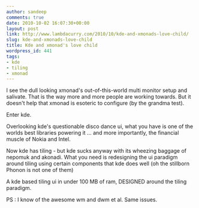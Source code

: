```yaml
---
author: sandeep
comments: true
date: 2010-10-02 16:07:30+00:00
layout: post
link: http://www.lambdacurry.com/2010/10/kde-and-xmonads-love-child/
slug: kde-and-xmonads-love-child
title: Kde and xmonad's love child
wordpress_id: 441
tags:
- kde
- tiling
- xmonad
---
```


I see the dull looking xmonad's out-of-this-world multi monitor setup and salivate. That is the way more and more people are working towards. But it doesn't help that xmonad is esoteric to configure (by the grandma test). 




Enter kde.




Overlooking kde's questionable disco dance ui, what you have is one of the worlds best libraries powering it ... and more importantly, the financial muscle of Nokia and Intel.




Now kde has tiling - but kde sucks anyway with its wheezing baggage of nepomuk and akonadi. What you need is redesigning the ui paradigm around tiling using certain components that kde does well (oh the stillborn Phonon is not one of them)




A kde based tiling ui in under 100 MB of ram, DESIGNED around the tiling paradigm.




PS : I know of the awesome wm and dwm et al. Same issues.



